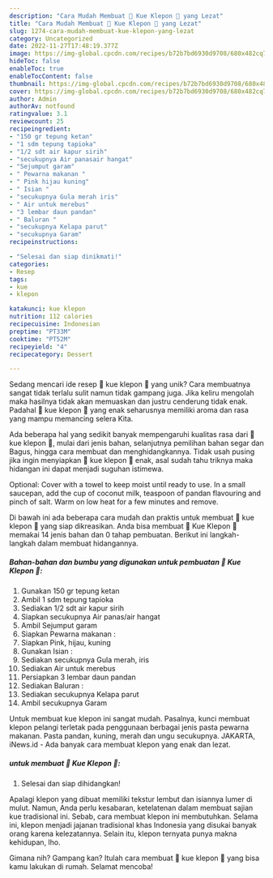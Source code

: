 ```yaml
---
description: "Cara Mudah Membuat 🍛 Kue Klepon 🍛 yang Lezat"
title: "Cara Mudah Membuat 🍛 Kue Klepon 🍛 yang Lezat"
slug: 1274-cara-mudah-membuat-kue-klepon-yang-lezat
category: Uncategorized
date: 2022-11-27T17:48:19.377Z
image: https://img-global.cpcdn.com/recipes/b72b7bd6930d9708/680x482cq70/kue-klepon-foto-resep-utama.jpg
hideToc: false
enableToc: true
enableTocContent: false
thumbnail: https://img-global.cpcdn.com/recipes/b72b7bd6930d9708/680x482cq70/kue-klepon-foto-resep-utama.jpg
cover: https://img-global.cpcdn.com/recipes/b72b7bd6930d9708/680x482cq70/kue-klepon-foto-resep-utama.jpg
author: Admin
authorAv: notfound
ratingvalue: 3.1
reviewcount: 25
recipeingredient:
- "150 gr tepung ketan"
- "1 sdm tepung tapioka"
- "1/2 sdt air kapur sirih"
- "secukupnya Air panasair hangat"
- "Sejumput garam"
- " Pewarna makanan "
- " Pink hijau kuning"
- " Isian "
- "secukupnya Gula merah iris"
- " Air untuk merebus"
- "3 lembar daun pandan"
- " Baluran "
- "secukupnya Kelapa parut"
- "secukupnya Garam"
recipeinstructions:

- "Selesai dan siap dinikmati!"
categories:
- Resep
tags:
- kue
- klepon

katakunci: kue klepon 
nutrition: 112 calories
recipecuisine: Indonesian
preptime: "PT33M"
cooktime: "PT52M"
recipeyield: "4"
recipecategory: Dessert

---
```





Sedang mencari ide resep 🍛 kue klepon 🍛 yang unik? Cara membuatnya sangat tidak terlalu sulit namun tidak gampang juga. Jika keliru mengolah maka hasilnya tidak akan memuaskan dan justru cenderung tidak enak. Padahal 🍛 kue klepon 🍛 yang enak seharusnya memiliki aroma dan rasa yang mampu memancing selera Kita.





Ada beberapa hal yang sedikit banyak mempengaruhi kualitas rasa dari 🍛 kue klepon 🍛, mulai dari jenis bahan, selanjutnya pemilihan bahan segar dan Bagus, hingga cara membuat dan menghidangkannya. Tidak usah pusing jika ingin menyiapkan 🍛 kue klepon 🍛 enak,      asal sudah tahu triknya maka hidangan ini dapat menjadi suguhan istimewa.














Optional: Cover with a towel to keep moist until ready to use. In a small saucepan, add the cup of coconut milk, teaspoon of pandan flavouring and pinch of salt. Warm on low heat for a few minutes and remove.






Di bawah ini ada beberapa cara mudah dan praktis untuk membuat 🍛 kue klepon 🍛 yang siap dikreasikan. Anda bisa membuat 🍛 Kue Klepon 🍛 memakai 14 jenis bahan dan 0 tahap pembuatan. Berikut ini langkah-langkah dalam membuat hidangannya.

<!--inarticleads1-->

##### Bahan-bahan dan bumbu yang digunakan untuk pembuatan 🍛 Kue Klepon 🍛:

1. Gunakan 150 gr tepung ketan
1. Ambil 1 sdm tepung tapioka
1. Sediakan 1/2 sdt air kapur sirih
1. Siapkan secukupnya Air panas/air hangat
1. Ambil Sejumput garam
1. Siapkan  Pewarna makanan :
1. Siapkan  Pink, hijau, kuning
1. Gunakan  Isian :
1. Sediakan secukupnya Gula merah, iris
1. Sediakan  Air untuk merebus
1. Persiapkan 3 lembar daun pandan
1. Sediakan  Baluran :
1. Sediakan secukupnya Kelapa parut
1. Ambil secukupnya Garam


Untuk membuat kue klepon ini sangat mudah. Pasalnya, kunci membuat klepon pelangi terletak pada penggunaan berbagai jenis pasta pewarna makanan. Pasta pandan, kuning, merah dan ungu secukupnya. JAKARTA, iNews.id - Ada banyak cara membuat klepon yang enak dan lezat. 

<!--inarticleads2-->

#####  untuk membuat 🍛 Kue Klepon 🍛:


1. Selesai dan siap dihidangkan!

Apalagi klepon yang dibuat memiliki tekstur lembut dan isiannya lumer di mulut. Namun, Anda perlu kesabaran, ketelatenan dalam membuat sajian kue tradisional ini. Sebab, cara membuat klepon ini membutuhkan. Selama ini, klepon menjadi jajanan tradisional khas Indonesia yang disukai banyak orang karena kelezatannya. Selain itu, klepon ternyata punya makna kehidupan, lho. 

Gimana nih? Gampang kan? Itulah cara membuat 🍛 kue klepon 🍛 yang bisa kamu lakukan di rumah. Selamat mencoba!
